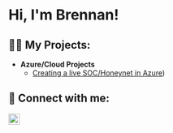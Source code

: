 <h1>Hi, I'm Brennan!</h1>

<h2>👨‍💻 My Projects:</h2>

- <b>Azure/Cloud Projects</b>
  - [Creating a live SOC/Honeynet in Azure](https://github.com/brennanv94/AzureSoc))



<h2> 🤳 Connect with me:</h2>


[<img align="left" alt="BrennanVaughn | LinkedIn" width="22px" src="https://cdn.jsdelivr.net/npm/simple-icons@v3/icons/linkedin.svg" />][linkedin]

[linkedin]: [(https://www.linkedin.com/in/brennanvaughn/)]


